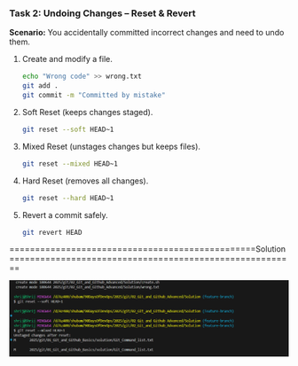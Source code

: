 ### **Task 2: Undoing Changes – Reset & Revert**  
**Scenario:** You accidentally committed incorrect changes and need to undo them.  

1. Create and modify a file.  
   ```bash
   echo "Wrong code" >> wrong.txt
   git add .
   git commit -m "Committed by mistake"
   ```  
2. Soft Reset (keeps changes staged).  
   ```bash
   git reset --soft HEAD~1
   ```  
3. Mixed Reset (unstages changes but keeps files).  
   ```bash
   git reset --mixed HEAD~1
   ```  
4. Hard Reset (removes all changes).  
   ```bash
   git reset --hard HEAD~1
   ```  
5. Revert a commit safely.  
   ```bash
   git revert HEAD
   ```  
================================================Solution========================================================


![alt text](<Screenshot 2025-02-18 231836.png>)